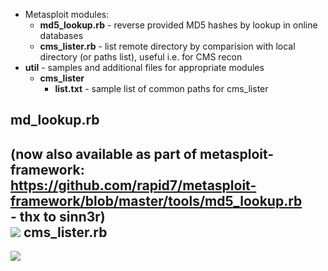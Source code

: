 + Metasploit modules:<br/>
  + <b>md5_lookup.rb</b> - reverse provided MD5 hashes by lookup in online databases
  + <b>cms_lister.rb</b> - list remote directory by comparision with local directory (or paths list), useful i.e. for CMS recon<br/>
+ <b>util</b> - samples and additional files for appropriate modules
  + <b>cms_lister</b> 
    + <b>list.txt</b>  - sample list of common paths for cms_lister

md_lookup.rb
-
(now also available as part of metasploit-framework: <br/>
https://github.com/rapid7/metasploit-framework/blob/master/tools/md5_lookup.rb <br/>- thx to sinn3r)<br/>
![](https://pbs.twimg.com/media/B4xl9HQIUAAfwr0.png)
cms_lister.rb
-
![](https://pbs.twimg.com/media/B5EX6GOIAAA9WwZ.png)
